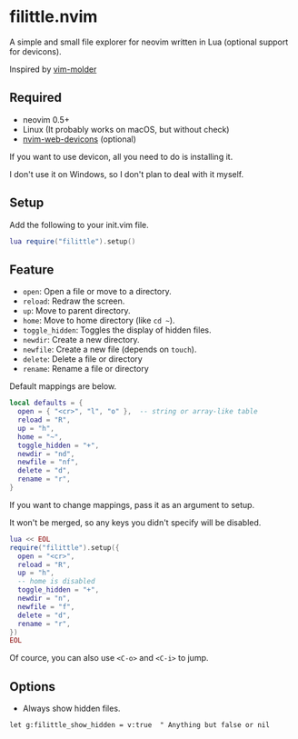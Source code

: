 # filittle.nvim

A simple and small file explorer for neovim written in Lua (optional support for devicons).

Inspired by [vim-molder](https://github.com/mattn/vim-molder)

## Required

- neovim 0.5+
- Linux (It probably works on macOS, but without check)
- [nvim-web-devicons](https://github.com/kyazdani42/nvim-web-devicons) (optional)

If you want to use devicon, all you need to do is installing it.

I don't use it on Windows, so I don't plan to deal with it myself.

## Setup

Add the following to your init.vim file.

```lua
lua require("filittle").setup()
```

## Feature

- `open`: Open a file or move to a directory.
- `reload`: Redraw the screen.
- `up`: Move to parent directory.
- `home`: Move to home directory (like `cd ~`).
- `toggle_hidden`: Toggles the display of hidden files.
- `newdir`: Create a new directory.
- `newfile`: Create a new file (depends on `touch`).
- `delete`: Delete a file or directory
- `rename`: Rename a file or directory

Default mappings are below.

```lua
local defaults = {
  open = { "<cr>", "l", "o" },  -- string or array-like table
  reload = "R",
  up = "h",
  home = "~",
  toggle_hidden = "+",
  newdir = "nd",
  newfile = "nf",
  delete = "d",
  rename = "r",
}
```

If you want to change mappings, pass it as an argument to setup.

It won't be merged, so any keys you didn't specify will be disabled.

```lua
lua << EOL
require("filittle").setup({
  open = "<cr>",
  reload = "R",
  up = "h",
  -- home is disabled
  toggle_hidden = "+",
  newdir = "n",
  newfile = "f",
  delete = "d",
  rename = "r",
})
EOL
```

Of cource, you can also use `<C-o>` and `<C-i>` to jump.

## Options

- Always show hidden files.

```vim
let g:filittle_show_hidden = v:true  " Anything but false or nil
```
